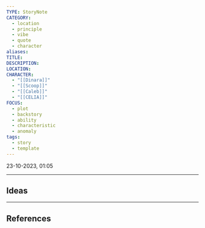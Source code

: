 ```yaml
---
TYPE: StoryNote
CATEGORY:
  - location
  - principle
  - vibe
  - quote
  - character
aliases: 
TITLE: 
DESCRIPTION: 
LOCATION: 
CHARACTER:
  - "[[Dinara]]"
  - "[[Scoop]]"
  - "[[Caleb]]"
  - "[[CELIA]]"
FOCUS:
  - plot
  - backstory
  - ability
  - characteristic
  - anomaly
tags:
  - story
  - template
---
```


23-10-2023, 01:05

---
## Ideas








---
## References